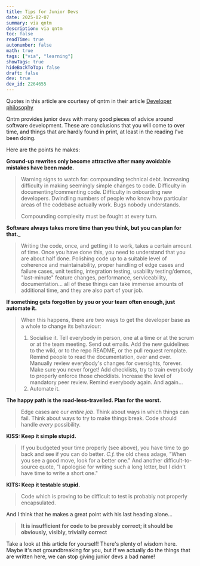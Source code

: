 ```yaml
---
title: Tips for Junior Devs
date: 2025-02-07
summary: via qntm
description: via qntm
toc: false
readTime: true
autonumber: false
math: true
tags: ["via", "learning"]
showTags: true
hideBackToTop: false
draft: false
dev: true
dev_id: 2264655
---
```

Quotes in this article are courtesy of qntm in their article [Developer philosophy](https://qntm.org/devphilo)

Qntm provides junior devs with many good pieces of advice around software development. These are conclusions that you will come to over time, and things that are hardly found in print, at least in the reading I've been doing. 

Here are the points he makes:

__Ground-up rewrites only become attractive after many avoidable mistakes have been made.__
>Warning signs to watch for: compounding technical debt. Increasing difficulty in making seemingly simple changes to code. Difficulty in documenting/commenting code. Difficulty in onboarding new developers. Dwindling numbers of people who know how particular areas of the codebase actually work. Bugs nobody understands.
>
>Compounding complexity must be fought at every turn.

__Software always takes more time than you think, but you can plan for that.___

>Writing the code, once, and getting it to work, takes a certain amount of time. Once you have done this, you need to understand that you are about half done. Polishing code up to a suitable level of coherence and maintainability, proper handling of edge cases and failure cases, unit testing, integration testing, usability testing/demos, "last-minute" feature changes, performance, serviceability, documentation... all of these things can take immense amounts of additional time, and they are also part of your job.

__If something gets forgotten by you or your team often enough, just automate it.__

>When this happens, there are two ways to get the developer base as a whole to change its behaviour:
>
>1. Socialise it. Tell everybody in person, one at a time or at the scrum or at the team meeting. Send out emails. Add the new guidelines to the wiki, or to the repo README, or the pull request remplate. Remind people to read the documentation, over and over. Manually review everybody's changes for oversights, forever. Make sure you never forget! Add checklists, try to train everybody to properly enforce those checklists. Increase the level of mandatory peer review. Remind everybody again. And again...
>2. Automate it.

__The happy path is the road-less-travelled. Plan for the worst.__

>Edge cases are our _entire job_. Think about ways in which things can fail. Think about ways to try to make things break. Code should handle _every_ possibility.

__KISS: Keep it simple stupid.__

>If you budgeted your time properly (see above), you have time to go back and see if you can do better. _C.f._ the old chess adage, "When you see a good move, look for a better one." And another difficult-to-source quote, "I apologise for writing such a long letter, but I didn't have time to write a short one."

__KITS: Keep it testable stupid.__

>Code which is proving to be difficult to test is probably not properly encapsulated.

And I think that he makes a great point with his last heading alone...

> **It is insufficient for code to be provably correct; it should be obviously, visibly, trivially correct**

Take a look at this article for yourself! There's plenty of wisdom here. Maybe it's not groundbreaking for you, but if we actually do the things that are written here, we can stop giving junior devs a bad name!